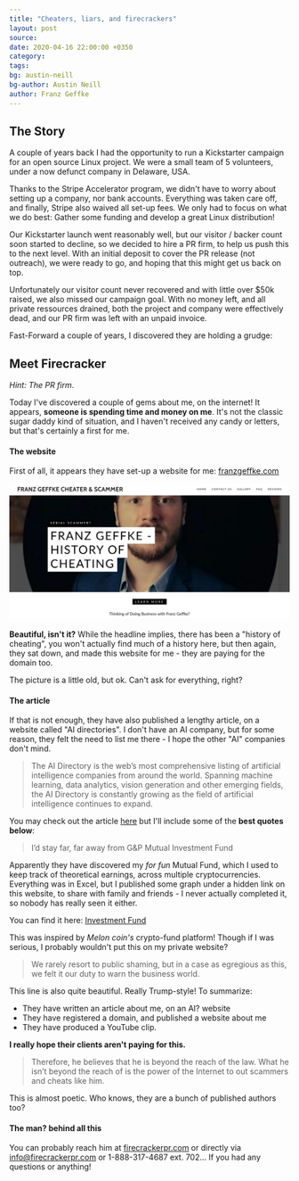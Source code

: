 ```yaml
---
title: "Cheaters, liars, and firecrackers"
layout: post
source:
date: 2020-04-16 22:00:00 +0350
category:
tags:
bg: austin-neill
bg-author: Austin Neill
author: Franz Geffke
---
```


## The Story

A couple of years back I had the opportunity to run a Kickstarter campaign for an open source Linux project. We were a small team of 5 volunteers, under a now defunct company in Delaware, USA.

Thanks to the Stripe Accelerator program, we didn't have to worry about setting up a company, nor bank accounts. Everything was taken care off, and finally, Stripe also waived all set-up fees. We only had to focus on what we do best: Gather some funding and develop a great Linux distribution!

Our Kickstarter launch went reasonably well, but our visitor / backer count soon started to decline, so we decided to hire a PR firm, to help us push this to the next level. With an initial deposit to cover the PR release (not outreach), we were ready to go, and hoping that this might get us back on top.

Unfortunately our visitor count never recovered and with little over $50k raised, we also missed our campaign goal. With no money left, and all private ressources drained, both the project and company were effectively dead, and our PR firm was left with an unpaid invoice.

Fast-Forward a couple of years, I discovered they are holding a grudge:

## Meet Firecracker

_Hint: The PR firm_.

Today I've discovered a couple of gems about me, on the internet! It appears, **someone is spending time and money on me**. It's not the classic sugar daddy kind of situation, and I haven't received any candy or letters, but that's certainly a first for me.

#### The website

First of all, it appears they have set-up a website for me: <a rel="nofollow" target="_blank" href="https://franzgeffke.com/">franzgeffke.com</a>

<img src="/assets/images/gist/cheaters-liars-and-firecrackers.jpg">

**Beautiful, isn't it?** While the headline implies, there has been a "history of cheating", you won't actually find much of a history here, but then again, they sat down, and made this website for me - they are paying for the domain too.

The picture is a little old, but ok. Can't ask for everything, right?

#### The article

If that is not enough, they have also published a lengthy article, on a website called "AI directories". I don't have an AI company, but for some reason, they felt the need to list me there - I hope the other "AI" companies don't mind.

> The AI Directory is the web’s most comprehensive listing of artificial intelligence companies from around the world. Spanning machine learning, data analytics, vision generation and other emerging fields, the AI Directory is constantly growing as the field of artificial intelligence continues to expand.

You may check out the article <a rel="nofollow" target="_blank" href="https://www.aidirectory.org/scammed-cheated-franz-geffke-ceo-panther-mpc-dkkma-limited/">here</a> but I'll include some of the **best quotes below**:

> I’d stay far, far away from G&P Mutual Investment Fund

Apparently they have discovered my _for fun_ Mutual Fund, which I used to keep track of theoretical earnings, across multiple cryptocurrencies. Everything was in Excel, but I published some graph under a hidden link on this website, to share with family and friends - I never actually completed it, so nobody has really seen it either.

You can find it here: [Investment Fund](/mutual-investment-fund/)

This was inspired by _Melon coin's_ crypto-fund platform! Though if I was serious, I probably wouldn't put this on my private website?

> We rarely resort to public shaming, but in a case as egregious as this, we felt it our duty to warn the business world.

This line is also quite beautiful. Really Trump-style! To summarize:

- They have written an article about me, on an AI? website
- They have registered a domain, and published a website about me
- They have produced a YouTube clip.

**I really hope their clients aren't paying for this.**

> Therefore, he believes that he is beyond the reach of the law. What he isn’t beyond the reach of is the power of the Internet to out scammers and cheats like him.

This is almost poetic. Who knows, they are a bunch of published authors too?

#### The man? behind all this

You can probably reach him at <a rel="nofollow" target="_blank" href="https://www.firecrackerpr.com/">firecrackerpr.com</a> or directly via [info@firecrackerpr.com](info@firecrackerpr.com) or 1-888-317-4687 ext. 702... If you had any questions or anything!

